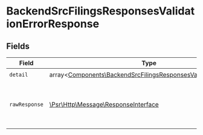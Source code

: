 # BackendSrcFilingsResponsesValidationErrorResponse


## Fields

| Field                                                                                                                                       | Type                                                                                                                                        | Required                                                                                                                                    | Description                                                                                                                                 |
| ------------------------------------------------------------------------------------------------------------------------------------------- | ------------------------------------------------------------------------------------------------------------------------------------------- | ------------------------------------------------------------------------------------------------------------------------------------------- | ------------------------------------------------------------------------------------------------------------------------------------------- |
| `detail`                                                                                                                                    | array<[Components\BackendSrcFilingsResponsesValidationErrorItem](../../Models/Components/BackendSrcFilingsResponsesValidationErrorItem.md)> | :heavy_check_mark:                                                                                                                          | N/A                                                                                                                                         |
| `rawResponse`                                                                                                                               | [\Psr\Http\Message\ResponseInterface](https://www.php-fig.org/psr/psr-7/#33-psrhttpmessageresponseinterface)                                | :heavy_minus_sign:                                                                                                                          | Raw HTTP response; suitable for custom response parsing                                                                                     |